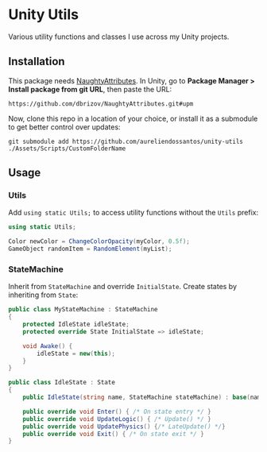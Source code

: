 # Unity Utils

Various utility functions and classes I use across my Unity projects.

## Installation

This package needs [NaughtyAttributes](https://github.com/dbrizov/NaughtyAttributes). In Unity, go to **Package Manager > Install package from git URL**, then paste the URL:

```
https://github.com/dbrizov/NaughtyAttributes.git#upm
```

Now, clone this repo in a location of your choice, or install it as a submodule to get better control over updates:

```
git submodule add https://github.com/aureliendossantos/unity-utils ./Assets/Scripts/CustomFolderName
```

## Usage

### Utils

Add `using static Utils;` to access utility functions without the `Utils` prefix:

```csharp
using static Utils;

Color newColor = ChangeColorOpacity(myColor, 0.5f);
GameObject randomItem = RandomElement(myList);
```

### StateMachine

Inherit from `StateMachine` and override `InitialState`. Create states by inheriting from `State`:

```csharp
public class MyStateMachine : StateMachine
{
    protected IdleState idleState;
    protected override State InitialState => idleState;

    void Awake() {
        idleState = new(this);
    }
}

public class IdleState : State
{
    public IdleState(string name, StateMachine stateMachine) : base(name, stateMachine) { }

    public override void Enter() { /* On state entry */ }
    public override void UpdateLogic() { /* Update() */ }
    public override void UpdatePhysics() {/* LateUpdate() */}
    public override void Exit() { /* On state exit */ }
}
```
